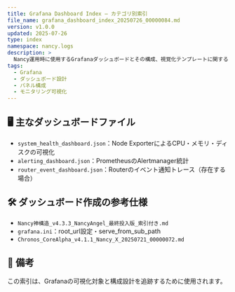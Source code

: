 ```yaml
---
title: Grafana Dashboard Index – カテゴリ別索引
file_name: grafana_dashboard_index_20250726_00000084.md
version: v1.0.0
updated: 2025-07-26
type: index
namespace: nancy.logs
description: >
  Nancy運用時に使用するGrafanaダッシュボードとその構成、視覚化テンプレートに関する索引。
tags:
  - Grafana
  - ダッシュボード設計
  - パネル構成
  - モニタリング可視化
---
```


## 🖥️ 主なダッシュボードファイル

- `system_health_dashboard.json`：Node ExporterによるCPU・メモリ・ディスクの可視化
- `alerting_dashboard.json`：PrometheusのAlertmanager統計
- `router_event_dashboard.json`：Routerのイベント通知トレース（存在する場合）

## 🛠 ダッシュボード作成の参考仕様

- `Nancy神構造_v4.3.3_NancyAngel_最終投入版_索引付き.md`
- `grafana.ini`：root_url設定・serve_from_sub_path
- `Chronos_CoreAlpha_v4.1.1_Nancy_X_20250721_00000072.md`

## 📌 備考

この索引は、Grafanaの可視化対象と構成設計を追跡するために使用されます。
